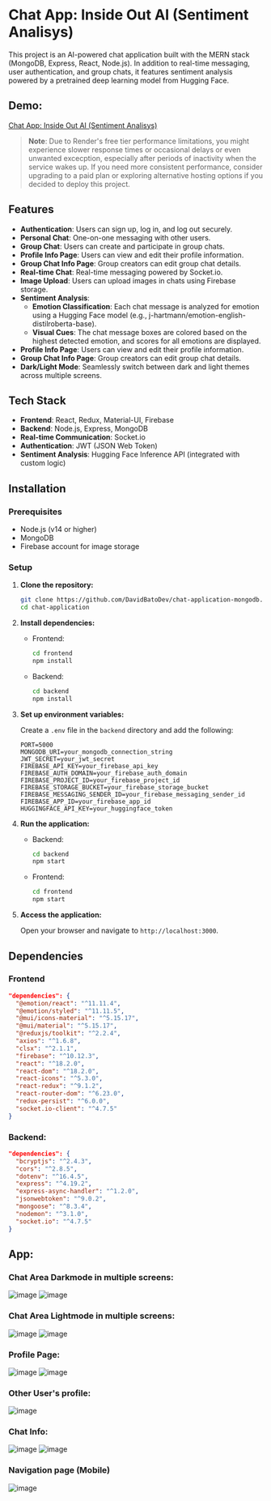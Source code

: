 # Chat App: Inside Out AI (Sentiment Analisys)

This project is an AI-powered chat application built with the MERN stack (MongoDB, Express, React, Node.js). In addition to real-time messaging, user authentication, and group chats, it features sentiment analysis powered by a pretrained deep learning model from Hugging Face.

## Demo:
[Chat App: Inside Out AI (Sentiment Analisys)](chat-app-sentiment-ai.vercel.app)

> **Note**: Due to Render's free tier performance limitations, you might experience slower response times or occasional delays or even unwanted excecption, especially after periods of inactivity when the service wakes up. If you need more consistent performance, consider upgrading to a paid plan or exploring alternative hosting options if you decided to deploy this project.

## Features

- **Authentication**: Users can sign up, log in, and log out securely.
- **Personal Chat**: One-on-one messaging with other users.
- **Group Chat**: Users can create and participate in group chats.
- **Profile Info Page**: Users can view and edit their profile information.
- **Group Chat Info Page**: Group creators can edit group chat details.
- **Real-time Chat**: Real-time messaging powered by Socket.io.
- **Image Upload**: Users can upload images in chats using Firebase storage.
- **Sentiment Analysis**:
    - **Emotion Classification**: Each chat message is analyzed for emotion using a Hugging Face model (e.g., j-hartmann/emotion-english-distilroberta-base).
    - **Visual Cues**: The chat message boxes are colored based on the highest detected emotion, and scores for all emotions are displayed.
- **Profile Info Page**: Users can view and edit their profile information.
- **Group Chat Info Page**: Group creators can edit group chat details.
- **Dark/Light Mode**: Seamlessly switch between dark and light themes across multiple screens.

## Tech Stack

- **Frontend**: React, Redux, Material-UI, Firebase
- **Backend**: Node.js, Express, MongoDB
- **Real-time Communication**: Socket.io
- **Authentication**: JWT (JSON Web Token)
- **Sentiment Analysis**: Hugging Face Inference API (integrated with custom logic)

## Installation

### Prerequisites

- Node.js (v14 or higher)
- MongoDB
- Firebase account for image storage

### Setup

1. **Clone the repository:**

    ```bash
    git clone https://github.com/DavidBatoDev/chat-application-mongodb.git
    cd chat-application
    ```

2. **Install dependencies:**

    - Frontend:

      ```bash
      cd frontend
      npm install
      ```

    - Backend:

      ```bash
      cd backend
      npm install
      ```

3. **Set up environment variables:**

    Create a `.env` file in the `backend` directory and add the following:

    ```env
    PORT=5000
    MONGODB_URI=your_mongodb_connection_string
    JWT_SECRET=your_jwt_secret
    FIREBASE_API_KEY=your_firebase_api_key
    FIREBASE_AUTH_DOMAIN=your_firebase_auth_domain
    FIREBASE_PROJECT_ID=your_firebase_project_id
    FIREBASE_STORAGE_BUCKET=your_firebase_storage_bucket
    FIREBASE_MESSAGING_SENDER_ID=your_firebase_messaging_sender_id
    FIREBASE_APP_ID=your_firebase_app_id
    HUGGINGFACE_API_KEY=your_huggingface_token
    ```

4. **Run the application:**

    - Backend:

      ```bash
      cd backend
      npm start
      ```

    - Frontend:

      ```bash
      cd frontend
      npm start
      ```

5. **Access the application:**

    Open your browser and navigate to `http://localhost:3000`.

## Dependencies

### Frontend

```json
"dependencies": {
  "@emotion/react": "^11.11.4",
  "@emotion/styled": "^11.11.5",
  "@mui/icons-material": "^5.15.17",
  "@mui/material": "^5.15.17",
  "@reduxjs/toolkit": "^2.2.4",
  "axios": "^1.6.8",
  "clsx": "^2.1.1",
  "firebase": "^10.12.3",
  "react": "^18.2.0",
  "react-dom": "^18.2.0",
  "react-icons": "^5.3.0",
  "react-redux": "^9.1.2",
  "react-router-dom": "^6.23.0",
  "redux-persist": "^6.0.0",
  "socket.io-client": "^4.7.5"
}
```
### Backend:
```json
"dependencies": {
  "bcryptjs": "^2.4.3",
  "cors": "^2.8.5",
  "dotenv": "^16.4.5",
  "express": "^4.19.2",
  "express-async-handler": "^1.2.0",
  "jsonwebtoken": "^9.0.2",
  "mongoose": "^8.3.4",
  "nodemon": "^3.1.0",
  "socket.io": "^4.7.5"
}
```

## App:
### Chat Area  Darkmode in multiple screens:
![image](https://github.com/user-attachments/assets/3f6859ec-0cab-4e85-ae3b-e8ba4bbdc9b3)
![image](https://github.com/user-attachments/assets/91110ace-7c81-4b73-8d6b-b443ea9f98fe)


### Chat Area Lightmode in multiple screens:
![image](https://github.com/user-attachments/assets/7c63bc10-db0c-4882-a324-e5a1350cc4ae)
![image](https://github.com/user-attachments/assets/fc324dbb-42b3-449d-98a7-f3da0bc7f949)



### Profile Page:
![image](https://github.com/user-attachments/assets/c33ae57d-5811-411b-a4b9-e8a29442438c)
![image](https://github.com/user-attachments/assets/35401397-3c5c-4219-9274-9e5fa7b65d25)

### Other User's profile:
![image](https://github.com/user-attachments/assets/0fe2be14-6108-4903-8551-f900349fa965)

### Chat Info:
![image](https://github.com/user-attachments/assets/10dbf8c2-f606-4e22-a204-5064bd434b4a)
![image](https://github.com/user-attachments/assets/500d955b-8fbc-401b-9427-665836f71674)

### Navigation page (Mobile)
![image](https://github.com/user-attachments/assets/40e8729f-ded5-4fdf-8b0f-086c91e72ca4)

